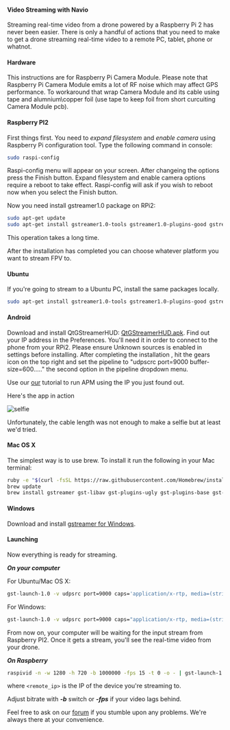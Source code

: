 #### Video Streaming with Navio

Streaming real-time video from a drone powered by a Raspberry Pi 2 has never been easier.  There is only a handful of actions that you need to make to get a drone streaming real-time video to a remote PC, tablet, phone or whatnot.

#### Hardware

This instructions are for Raspberry Pi Camera Module.
Please note that Raspberry Pi Camera Module emits a lot of RF noise which may affect GPS performance. To workaround that wrap Camera Module and its cable using tape and alumnium\copper foil (use tape to keep foil from short curcuiting Camera Module pcb).

#### Raspberry PI2

First things first. You need to _expand filesystem_ and _enable camera_ using Raspberry Pi configuration tool. Type the following command in console:
```bash
sudo raspi-config
```  
Raspi-config menu will appear on your screen. After changeing the options press the Finish button. Expand filesystem and enable camera options require a reboot to take effect. Raspi-config will ask if you wish to reboot now when you select the Finish button.

Now you need install gstreamer1.0 package on RPi2:  
```bash
sudo apt-get update
sudo apt-get install gstreamer1.0-tools gstreamer1.0-plugins-good gstreamer1.0-plugins-bad  
```
This operation takes a long time.

After the installation has completed you can choose whatever platform you want to stream FPV to.

#### Ubuntu

If you're going to stream to a Ubuntu PC, install the same packages locally.

```bash
sudo apt-get install gstreamer1.0-tools gstreamer1.0-plugins-good gstreamer1.0-plugins-bad  
```

#### Android

Download and install QtGStreamerHUD:
[QtGStreamerHUD.apk](https://files.emlid.com/QtGStreamerHUD.apk). Find out your IP address in the Preferences. You'll need it in order to connect to the phone from your RPi2. Please ensure Unknown sources is enabled in settings before installing. After completing the installation , hit the gears icon on the top right and set the pipeline to "udpscrc port=9000 buffer-size=600....." the second option in the pipeline dropdown menu.

Use our [our](http://docs.emlid.com/Navio-APM/installation-and-running/) tutorial to run APM using the IP you just found out.

Here's the app in action

![selfie](img/NavioPlus-gstreamer-selfie.jpg)

Unfortunately, the cable length was not enough to make a selfie but at least we'd tried.

#### Mac OS X

The simplest way is to use brew. To install it run the following in your Mac terminal:

```bash
ruby -e "$(curl -fsSL https://raw.githubusercontent.com/Homebrew/install/master/install)"
brew update
brew install gstreamer gst-libav gst-plugins-ugly gst-plugins-base gst-plugins-bad gst-plugins-good
```

#### Windows

Download and install [gstreamer for Windows](http://gstreamer.freedesktop.org/data/pkg/windows/1.4.5/gstreamer-1.0-x86_64-1.4.5.msi).

#### Launching

Now everything is ready for streaming.

***On your computer***

For Ubuntu/Mac OS X:

```bash
gst-launch-1.0 -v udpsrc port=9000 caps='application/x-rtp, media=(string)video, clock-rate=(int)90000, encoding-name=(string)H264' ! rtph264depay ! avdec_h264 ! videoconvert ! autovideosink sync=f
```

For Windows:

```bash
gst-launch-1.0 -v udpsrc port=9000 caps="application/x-rtp, media=(string)video, clock-rate=(int)90000, encoding-name=(string)H264r" ! rtph264depay ! avdec_h264 ! videoconvert ! autovideosink sync=f
```

From now on, your computer will be waiting for the input stream from Raspberry PI2. Once it gets a stream, you'll see the real-time video from your drone.

***On Raspberry***

```bash
raspivid -n -w 1280 -h 720 -b 1000000 -fps 15 -t 0 -o - | gst-launch-1.0 -v fdsrc ! h264parse ! rtph264pay config-interval=10 pt=96 ! udpsink host=<remote_ip> port=9000
```
where `<remote_ip>` is the IP of the device you're streaming to.

Adjust bitrate with ***-b*** switch or ***-fps*** if your video lags behind.

Feel free to ask on our [forum](http://community.emlid.com) if you stumble upon any problems. We're always there at your convenience.  
